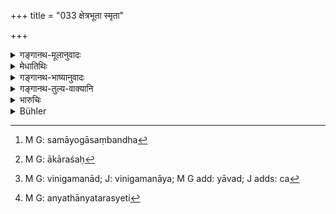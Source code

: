 +++
title = "033 क्षेत्रभूता स्मृता"

+++

<details><summary>गङ्गानथ-मूलानुवादः</summary>

The woman has been declared to be like the ‘soil,’ and the man has been declared to be like the seed; and the production of all corporeal beings proceeds from the union of the soil and the seed.—(33)
</details>

<details><summary>मेधातिथिः</summary>

क्षेत्रम् इव **क्षेत्रभूता नारी** । व्रीह्यादेर् उत्पत्तिस्थानं भूमिभागः क्षेत्रम्, तत्तुल्या नारी । यथा क्षेत्रे बीजम् उप्तं तत्र विध्रियमाणं जायते, एवं नार्याम् अपि निषिक्तं रेतः । **बीजभूत** एव **पुमान्** । अत्रापि **भूत**शब्द उपमायाम् । तदीयं रेतो बीजम्, न साक्षात् पुमान्, तदधिकरनत्वात् तु तथावद् व्यपदिश्यते । **समायोगः** संबन्ध[^८७] आधाराधेयलक्षणः । ततः **संभव** उत्पत्तिः **सर्वदेहिनां** शरीरिणाम्, चतुर्विधस्य भूतग्रामस्य । स्वेदजानाम् अप्य् आकाशः[^८८] क्षेत्र, बीजं स्वेदः । अतो युक्तः संशयः, उभयम् अन्तरेण संभवानुपपत्तेः । अपत्योत्पत्तौ उभयोर् व्यापारः । विनिगमनायां[^८९] हेत्वभावात् कस्य तत्, उभयोः अथ अन्यतरस्येति[^९०] संदेहः । सर्वस्य च प्रकरणस्यायम् अर्थः, नानुमानपरिच्छेद्यो ऽपत्यापत्यवद्भावः । तथा च विभागश्लोके वक्ष्यामः ॥ ९.३३ ॥


[^९०]:
     M G: anyathānyatarasyeti


[^८९]:
     M G: vinigamanād; J: vinigamanāya; M G add: yāvad; J adds: ca


[^८८]:
     M G: ākāraśaḥ


[^८७]:
     M G: samāyogāsaṃbandha
</details>

<details><summary>गङ्गानथ-भाष्यानुवादः</summary>

‘*The woman*’ is as if it were ‘*the soil*’. ‘*Soil*’ stands for that part of the Earth where corns are grown; and the woman is like that: Just as the seed sown and held in the soil sprouts up, so also the semen deposited in the woman.

‘*The man is like the seed*’,—Here also the term ‘*bhūta*’ denotes similitude. The man’s semen is the ‘*seed*’, and not the man himself; but he is himself so called because the semen is contained in him.

‘*From the union*’— contact, the relationship of container and contained—there is ‘*the production*’—birth—‘*of all corporeal beings*’—beings endowed with bodies; *i.e*. of the four kinds of living beings. In the case of sweat-born insects also, the *ākāśa* is the ‘soil’ and *sweat* the ‘seed’, and the ‘union’ of these is the relation of container and contained.

For the said reason it is only right that there should be the said doubt; as there can be no ‘production’ when either of the two is absent; the function of both being necessary in the begetting of the child; and since there is nothing to indicate to which one of the two the child belongs, hence the doubt as to whether the child belongs to both or to either one of the two.

In fact, the whole of this subject relating to the relationship of the child and the person to whom the child belongs is one that is amenable to reasoning; as we shall show under the verso where the details are set forth.—(33)
</details>

<details><summary>गङ्गानथ-तुल्य-वाक्यानि</summary>

**(verses 9.31-44)**

See Comparative notes for [Verse 9.31].
</details>

<details><summary>भारुचिः</summary>

अत एतस्मात् कारणाद् युक्तेयं विप्रतिपत्तिः ॥ ९.३३ ॥

_अस्यां च विप्रतिपत्तौ स्थितं पक्षं दर्शयति ।_
</details>

<details><summary>Bühler</summary>

033	By the sacred tradition the woman is declared to be the soil, the man is declared to be the seed; the production of all corporeal beings (takes place) through the union of the soil with the seed.
</details>
